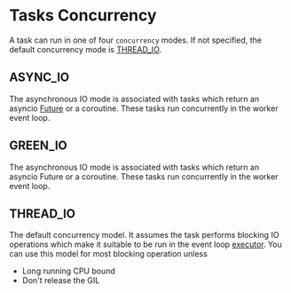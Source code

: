 
# Tasks Concurrency

A task can run in one of four ``concurrency`` modes. If not specified, the default concurrency mode is [THREAD_IO](#thread_io). 

## ASYNC_IO

The asynchronous IO mode is associated with tasks which return
an asyncio [Future][] or a coroutine. These tasks run concurrently
in the worker event loop.

## GREEN_IO

The asynchronous IO mode is associated with tasks which return
an asyncio Future or a coroutine. These tasks run concurrently
in the worker event loop.

## THREAD_IO

The default concurrency model. It assumes the task performs blocking IO operations
which make it suitable to be run in the event loop [executor][].
You can use this model for most blocking operation unless
* Long running CPU bound
* Don't release the GIL


[Future]: https://docs.python.org/3/library/asyncio-task.html#asyncio.Future
[executor]: https://docs.python.org/3/library/asyncio-eventloop.html#executor
